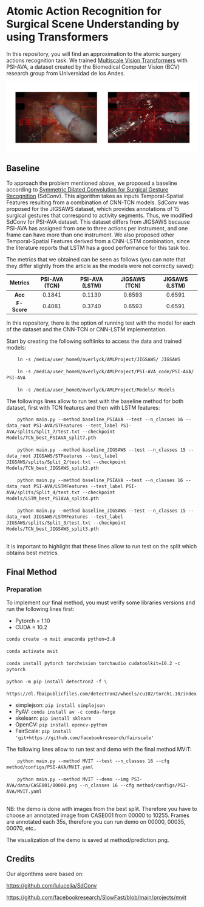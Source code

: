 # Atomic Action Recognition for Surgical Scene Understanding by using Transformers

In this repository, you will find an approximation to the atomic surgery actions recognition task. We trained [Multiscale Vision Transformers](https://arxiv.org/abs/2104.11227.pdf) with PSI-AVA, a dataset created by the Biomedical Computer Vision (BCV) research group from Universidad de los Andes.

![MViTResults](MviTResults.png)

## Baseline

To approach the problem mentioned above, we proposed a baseline according to [Symmetric Dilated Convolution for Surgical Gesture Recognition](https://arxiv.org/pdf/2007.06373.pdf) (SdConv). This algorithm takes as inputs Temporal-Spatial Features resulting from a combination of CNN-TCN models. SdConv was proposed for the JIGSAWS dataset, which provides annotations of 15 surgical gestures that correspond to activity segments. Thus, we modified SdConv for PSI-AVA dataset. This dataset differs from JIGSAWS because PSI-AVA has assigned from one to three actions per instrument, and one frame can have more than one instrument. We also proposed other Temporal-Spatial Features derived from a CNN-LSTM combination, since the literature reports that LSTM has a good performance for this task too.

The metrics that we obtained can be seen as follows (you can note that they differ slightly from the article as the models were not correctly saved):

| Metrics | PSI-AVA (TCN) | PSI-AVA (LSTM) | JIGSAWS (TCN) | JIGSAWS (LSTM) |
| :-------------: | :-------------: | :-------------: | :-------------: | :-------------: | 
| **Acc** | 0.1841 | 0.1130 | 0.6593 | 0.6591 |
| **F-Score** | 0.4081 | 0.3740 | 0.6593 | 0.6591 |

In this repository, there is the option of running test with the model for each of the dataset and the CNN-TCN or CNN-LSTM implementation.

Start by creating the following softlinks to access the data and trained models: 
```
    ln -s /media/user_home0/mverlyck/AMLProject/JIGSAWS/ JIGSAWS
    
    ln -s /media/user_home0/mverlyck/AMLProject/PSI-AVA_code/PSI-AVA/ PSI-AVA
    
    ln -s /media/user_home0/mverlyck/AMLProject/Models/ Models
```
The followings lines allow to run test with the baseline method for both dataset, first with TCN features and then with LSTM features:

```
    python main.py --method baseline_PSIAVA --test --n_classes 16 --data_root PSI-AVA/STFeatures --test_label PSI-AVA/splits/Split_7/test.txt --checkpoint Models/TCN_best_PSIAVA_split7.pth
    
    python main.py --method baseline_JIGSAWS --test --n_classes 15 --data_root JIGSAWS/STFeatures --test_label JIGSAWS/splits/Split_2/test.txt --checkpoint Models/TCN_best_JIGSAWS_split2.pth
    
    python main.py --method baseline_PSIAVA --test --n_classes 16 --data_root PSI-AVA/LSTMFeatures --test_label PSI-AVA/splits/Split_4/test.txt --checkpoint Models/LSTM_best_PSIAVA_split4.pth
    
    python main.py --method baseline_JIGSAWS --test --n_classes 15 --data_root JIGSAWS/LSTMFeatures --test_label JIGSAWS/splits/Split_3/test.txt --checkpoint Models/TCN_best_JIGSAWS_split3.pth
   
```

It is important to highlight that these lines allow to run test on the split which obtains best metrics.

## Final Method

### Preparation

To implement our final method, you must verify some libraries versions and run the following lines first:
- Pytorch = 1.10
- CUDA = 10.2
```
conda create -n mvit anaconda python=3.8
    
conda activate mvit
    
conda install pytorch torchvision torchaudio cudatoolkit=10.2 -c pytorch
    
python -m pip install detectron2 -f \
  https://dl.fbaipublicfiles.com/detectron2/wheels/cu102/torch1.10/index.html
```
- simplejson: `pip install simplejson`
- PyAV: `conda install av -c conda-forge`
- skelearn: `pip install sklearn`
- OpenCV: `pip install opencv-python`
- FairScale: `pip install 'git+https://github.com/facebookresearch/fairscale'`


The following lines allow to run test and demo with the final method MViT:

```
    python main.py --method MVIT --test --n_classes 16 --cfg method/configs/PSI-AVA/MVIT.yaml 
    
    python main.py --method MVIT --demo --img PSI-AVA/data/CASE001/00000.png --n_classes 16 --cfg method/configs/PSI-AVA/MVIT.yaml 
   
```
NB: the demo is done with images from the best split. Therefore you have to choose an annotated image from CASE001 from 00000 to 10255. Frames are annotated each 35s, therefore you can run demo on 00000, 00035, 00070, etc..

The visualization of the demo is saved at method/prediction.png.


## Credits

Our algorithms were based on:

https://github.com/lulucelia/SdConv

https://github.com/facebookresearch/SlowFast/blob/main/projects/mvit


